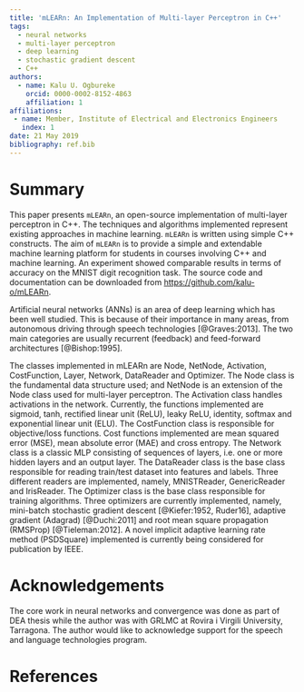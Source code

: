 ```yaml
---
title: 'mLEARn: An Implementation of Multi-layer Perceptron in C++'
tags:
  - neural networks
  - multi-layer perceptron
  - deep learning
  - stochastic gradient descent
  - C++
authors:
  - name: Kalu U. Ogbureke
    orcid: 0000-0002-8152-4863
    affiliation: 1
affiliations:
 - name: Member, Institute of Electrical and Electronics Engineers
   index: 1
date: 21 May 2019
bibliography: ref.bib
---
```


# Summary

This paper presents ``mLEARn``, an open-source implementation of multi-layer perceptron
in C++. The techniques and algorithms implemented represent existing approaches in
machine learning. ``mLEARn`` is written using simple C++ constructs. The aim of ``mLEARn``
is to provide a simple and extendable machine learning platform for students in courses
involving C++ and machine learning. An experiment showed comparable results 
in terms of accuracy on the MNIST digit recognition task. The source code and documentation can
be downloaded from https://github.com/kalu-o/mLEARn.

Artificial neural networks (ANNs) is an area of deep learning which has been well studied.
This is because of their importance in many areas, from autonomous driving through speech
technologies [@Graves:2013]. The two main categories are usually recurrent (feedback)
and feed-forward architectures [@Bishop:1995].

The classes implemented in mLEARn are Node, NetNode, Activation, CostFunction, Layer,
Network, DataReader and Optimizer. The Node class is the fundamental data structure
used; and NetNode is an extension of the Node class used for multi-layer perceptron. 
The Activation class handles activations in the network. Currently, the functions implemented
are sigmoid, tanh, rectified linear unit (ReLU), leaky ReLU, identity, softmax
and exponential linear unit (ELU). The CostFunction class is responsible for objective/loss
functions. Cost functions implemented are mean squared error (MSE), mean absolute
error (MAE) and cross entropy.
The Network class is a classic MLP consisting of sequences of layers, i.e. one or more
hidden layers and an output layer. The DataReader class is the base class responsible for
reading train/test dataset into features and labels. Three different readers are implemented,
namely, MNISTReader, GenericReader and IrisReader. The Optimizer class is the base class responsible
for training algorithms. Three optimizers are currently implemented, namely, mini-batch stochastic gradient descent [@Kiefer:1952, Ruder16], adaptive gradient (Adagrad) [@Duchi:2011] and root mean square propagation (RMSProp) [@Tieleman:2012]. A novel implicit adaptive learning rate method (PSDSquare) implemented is currently being considered for publication by IEEE.


# Acknowledgements

The core work in neural networks and convergence was
done as part of DEA thesis while the author was with GRLMC
at Rovira i Virgili University, Tarragona. The author would
like to acknowledge support for the speech and language
technologies program.

# References
